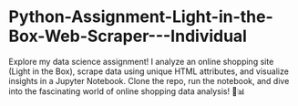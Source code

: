 # Python-Assignment-Light-in-the-Box-Web-Scraper---Individual
Explore my data science assignment! I analyze an online shopping site (Light in the Box), scrape data using unique HTML attributes, and visualize insights in a Jupyter Notebook. Clone the repo, run the notebook, and dive into the fascinating world of online shopping data analysis! 🛒📊
